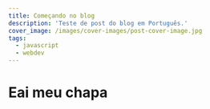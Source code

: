 ```yaml
---
title: Começando no blog
description: 'Teste de post do blog em Português.'
cover_image: /images/cover-images/post-cover-image.jpg
tags:
  - javascript
  - webdev
---
```


# Eai meu chapa

